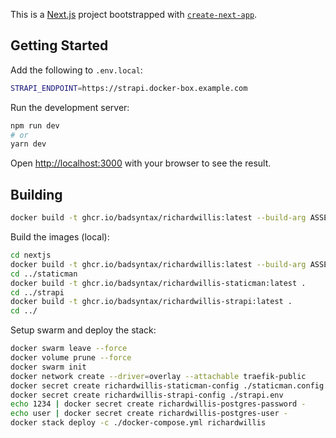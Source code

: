 This is a [Next.js](https://nextjs.org/) project bootstrapped with [`create-next-app`](https://github.com/vercel/next.js/tree/canary/packages/create-next-app).

## Getting Started

Add the following to `.env.local`:

```bash
STRAPI_ENDPOINT=https://strapi.docker-box.example.com
```

Run the development server:

```bash
npm run dev
# or
yarn dev
```

Open [http://localhost:3000](http://localhost:3000) with your browser to see the result.

## Building

```bash
docker build -t ghcr.io/badsyntax/richardwillis:latest --build-arg ASSET_PREFIX=/ .
```

Build the images (local):

```bash
cd nextjs
docker build -t ghcr.io/badsyntax/richardwillis:latest --build-arg ASSET_PREFIX=/ .
cd ../staticman
docker build -t ghcr.io/badsyntax/richardwillis-staticman:latest .
cd ../strapi
docker build -t ghcr.io/badsyntax/richardwillis-strapi:latest .
cd ../
```

Setup swarm and deploy the stack:

```bash
docker swarm leave --force
docker volume prune --force
docker swarm init
docker network create --driver=overlay --attachable traefik-public
docker secret create richardwillis-staticman-config ./staticman.config.json
docker secret create richardwillis-strapi-config ./strapi.env
echo 1234 | docker secret create richardwillis-postgres-password -
echo user | docker secret create richardwillis-postgres-user -
docker stack deploy -c ./docker-compose.yml richardwillis
```
